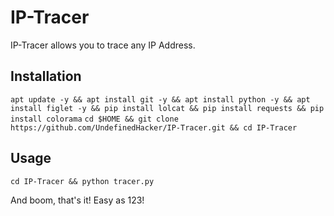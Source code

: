 # IP-Tracer

IP-Tracer allows you to trace any IP Address.

## Installation

`apt update -y && apt install git -y && apt install python -y && apt install figlet -y && pip install lolcat && pip install requests && pip install colorama`
`cd $HOME && git clone https://github.com/UndefinedHacker/IP-Tracer.git && cd IP-Tracer`


## Usage

`cd IP-Tracer && python tracer.py`

And boom, that's it! Easy as 123!
